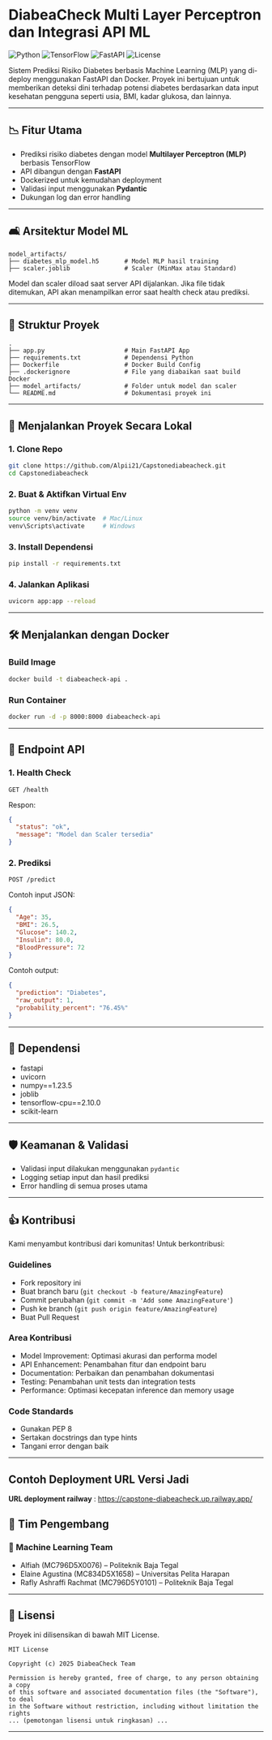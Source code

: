 # DiabeaCheck Multi Layer Perceptron dan Integrasi API ML

![Python](https://img.shields.io/badge/python-v3.8+-blue.svg)
![TensorFlow](https://img.shields.io/badge/TensorFlow-2.10+-orange.svg)
![FastAPI](https://img.shields.io/badge/FastAPI-0.103+-green.svg)
![License](https://img.shields.io/badge/license-MIT-blue.svg)

Sistem Prediksi Risiko Diabetes berbasis Machine Learning (MLP) yang di-deploy menggunakan FastAPI dan Docker. Proyek ini bertujuan untuk memberikan deteksi dini terhadap potensi diabetes berdasarkan data input kesehatan pengguna seperti usia, BMI, kadar glukosa, dan lainnya.

---

## 📉 Fitur Utama

* Prediksi risiko diabetes dengan model **Multilayer Perceptron (MLP)** berbasis TensorFlow
* API dibangun dengan **FastAPI**
* Dockerized untuk kemudahan deployment
* Validasi input menggunakan **Pydantic**
* Dukungan log dan error handling

---

## 🛋️ Arsitektur Model ML

```
model_artifacts/
├── diabetes_mlp_model.h5       # Model MLP hasil training
├── scaler.joblib               # Scaler (MinMax atau Standard)
```

Model dan scaler diload saat server API dijalankan. Jika file tidak ditemukan, API akan menampilkan error saat health check atau prediksi.

---

## 📄 Struktur Proyek

```
.
├── app.py                      # Main FastAPI App
├── requirements.txt            # Dependensi Python
├── Dockerfile                  # Docker Build Config
├── .dockerignore               # File yang diabaikan saat build Docker
├── model_artifacts/            # Folder untuk model dan scaler
└── README.md                   # Dokumentasi proyek ini
```

---

## 🚀 Menjalankan Proyek Secara Lokal

### 1. Clone Repo

```bash
git clone https://github.com/Alpii21/Capstonediabeacheck.git
cd Capstonediabeacheck
```

### 2. Buat & Aktifkan Virtual Env

```bash
python -m venv venv
source venv/bin/activate  # Mac/Linux
venv\Scripts\activate     # Windows
```

### 3. Install Dependensi

```bash
pip install -r requirements.txt
```

### 4. Jalankan Aplikasi

```bash
uvicorn app:app --reload
```

---

## 🛠️ Menjalankan dengan Docker

### Build Image

```bash
docker build -t diabeacheck-api .
```

### Run Container

```bash
docker run -d -p 8000:8000 diabeacheck-api
```

---

## 📍 Endpoint API

### 1. Health Check

```
GET /health
```

Respon:

```json
{
  "status": "ok",
  "message": "Model dan Scaler tersedia"
}
```

### 2. Prediksi

```
POST /predict
```

Contoh input JSON:

```json
{
  "Age": 35,
  "BMI": 26.5,
  "Glucose": 140.2,
  "Insulin": 80.0,
  "BloodPressure": 72
}
```

Contoh output:

```json
{
  "prediction": "Diabetes",
  "raw_output": 1,
  "probability_percent": "76.45%"
}
```

---

## 📁 Dependensi

* fastapi
* uvicorn
* numpy==1.23.5
* joblib
* tensorflow-cpu==2.10.0
* scikit-learn

---

## 🛡️ Keamanan & Validasi

* Validasi input dilakukan menggunakan `pydantic`
* Logging setiap input dan hasil prediksi
* Error handling di semua proses utama

---

## 👍 Kontribusi

Kami menyambut kontribusi dari komunitas! Untuk berkontribusi:

### Guidelines

* Fork repository ini
* Buat branch baru (`git checkout -b feature/AmazingFeature`)
* Commit perubahan (`git commit -m 'Add some AmazingFeature'`)
* Push ke branch (`git push origin feature/AmazingFeature`)
* Buat Pull Request

### Area Kontribusi

* Model Improvement: Optimasi akurasi dan performa model
* API Enhancement: Penambahan fitur dan endpoint baru
* Documentation: Perbaikan dan penambahan dokumentasi
* Testing: Penambahan unit tests dan integration tests
* Performance: Optimasi kecepatan inference dan memory usage

### Code Standards

* Gunakan PEP 8
* Sertakan docstrings dan type hints
* Tangani error dengan baik

---
## Contoh Deployment URL Versi Jadi
**URL deployment railway** : https://capstone-diabeacheck.up.railway.app/

## 👥 Tim Pengembang

### 🔎 Machine Learning Team

* Alfiah (MC796D5X0076) – Politeknik Baja Tegal
* Elaine Agustina (MC834D5X1658) – Universitas Pelita Harapan
* Rafly Ashraffi Rachmat (MC796D5Y0101) – Politeknik Baja Tegal

---

## 📄 Lisensi

Proyek ini dilisensikan di bawah MIT License.

```
MIT License

Copyright (c) 2025 DiabeaCheck Team

Permission is hereby granted, free of charge, to any person obtaining a copy
of this software and associated documentation files (the "Software"), to deal
in the Software without restriction, including without limitation the rights
... (pemotongan lisensi untuk ringkasan) ...
```

---
